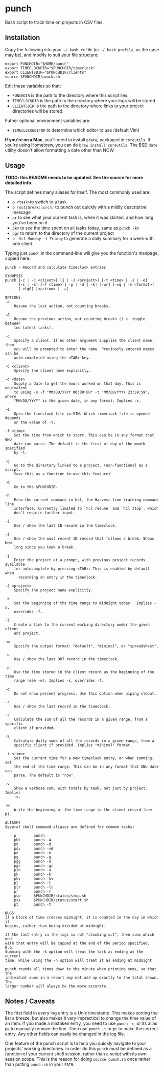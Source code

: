 punch
=====

Bash script to track time on projects in CSV files.

Installation
------------

Copy the following into your `~/.bash_rc` file (or `~/.bash_profile`, as the
case may be), and modify to suit your file structure:

    export PUNCHDIR="$HOME/punch"
    export TIMECLOCKDIR="$PUNCHDIR/timeclock"
    export CLIENTSDIR="$PUNCHDIR/clients"
    source $PUNCHDIR/punch.sh

Edit these variables so that:

- `PUNCHDIR` is the path to the directory where this script lies.
- `TIMECLOCKDIR` is the path to the directory where your logs will be
  stored.
- `CLIENTSDIR` is the path to the directory where links to your project
  directories will be stored.

Futher optional environment variables are:
- `TIMECLOCKEDITOR` to determine which editor to use (default Vim)

**If you're on a Mac**, you'll need to install `gdate`, packaged in `coreutils`. If
you're using Homebrew, you can do `brew install coreutils`. The BSD `date`
utility doesn't allow formatting a date other than NOW.

Usage
-----

**TODO: this README needs to be updated. See the source for more detailed info.**

The script defines many aliases for itself. The most commonly used are:
- `p <task>`to switch to a task
- `p [out|break|lunch]` to punch out quickly with a mildly descriptive message
- `pr` to see what your current task is, when it was started, and how long
  you've been on it
- `pkv` to see the time spent on all tasks today, same as `punch -kv`
- `pgr` to return to the directory of the current project
- `p -Scf Monday -t Friday` to generate a daily summary for a week with one client

Typing just `punch` in the command-line will give you the function's manpage,
copied here:

    punch - Record and calculate timeclock entries

    SYNOPSIS
    punch [-c | -C <client>] [j | -J <project>] [-t <time> | -i | -o]
          [-s | -S] [-f <time> | -p | -d | -k] [-wr] [-vq | -m <format>]
          [-elgG] [<action> | -a]

    OPTIONS
    -a
        Resume the last action, not counting breaks.

    -A
        Resume the previous action, not counting breaks (i.e. toggle between
        two latest tasks).

    -c
        Specify a client. If no other argument supplies the client name, then
        you will be prompted to enter the name. Previously entered names can be
        auto-completed using the <TAB> key.

    -C <client>
        Specify the client name explicitly.

    -d <date>
        Supply a date to get the hours worked on that day. This is equivalent
        to using -s -f "MM/DD/YYYY 00:00:00" -t "MM/DD/YYYY 23:59:59", where
        "MM/DD/YYYY" is the given date, in any format. Implies -s.

    -e
        Open the timeclock file in VIM. Which timeclock file is opened depends
        on the value of -t.

    -f <time>
        Set the time from which to start. This can be in any format that GNU
        date can parse. The default is the first of day of the month specified
        by -t.

    -g
        Go to the directory linked to a project. (non-functional as a script.
        Save this as a function to use this feature)

    -G
        Go to the $PUNCHDIR.

    -h
        Echo the current command in hcl, the Harvest time tracking command line
        interface. Currently limited to `hcl resume` and `hcl stop`, which
        don't require further input.

    -i
        Use / show the last IN record in the timeclock.

    -I
        Use / show the most recent IN record that follows a break. Shows how
        long since you took a break.

    -j
        Enter the project at a prompt, with previous project records available
        for autocomplete by pressing <TAB>. This is enabled by default when
          recording an entry in the timeclock.

    -J <project>
        Specify the project name explicitly.

    -k
        Set the beginning of the time range to midnight today.  Implies -s,
        overrides -f.

    -l
        Create a link to the current working directory under the given client
        and project.

    -m
        Specify the output format: "default", "minimal", or "spreadsheet".

    -o
        Use / show the last OUT record in the timeclock.

    -p
        Use the time stored in the client record as the beginning of the time
        range (see -w). Implies -s, overrides -f.

    -q
        Do not show percent progress. Use this option when piping stdout.

    -r
        Use / show the last record in the timeclock.

    -s
        Calculate the sum of all the records in a given range, from a specific
        client if provided.

    -S
        Calculate daily sums of all the records in a given range, from a
        specific client if provided. Implies "minimal" format.

    -t <time>
        Set the current time for a new timeclock entry, or when summing, set
        the end of the time range. This can be in any format that GNU date can
        parse. The default is "now".

    -v
        Show a verbose sum, with totals by task, not just by project.  Implies
        -s.

    -w
        Write the beginning of the time range to the client record (see -p).

    ALIASES
    Several shell command aliases are defined for common tasks:

        p        punch
        pbk      punch -A
        pd       punch -d
        pdv      punch -vd
        pe       punch -e
        pg       punch -g
        pgg      punch -G
        pgr      punch -gr
        pin      punch -a
        pk       punch -k
        pkv      punch -kv
        pl       punch -l
        plr      punch -lr
        pr       punch -r
        psp      $PUNCHDIR/status/stop.sh
        pss      $PUNCHDIR/status/start.sh
        pt       punch -t

    BUGS
    If a block of time crosses midnight, it is counted in the day in which it
    begins, rather than being divided at midnight.

    If the last entry in the logs is not "clocking out", then sums which end
    with that entry will be capped at the end of the period specified.  E.G.
    Summing with the -k option will treat the task as ending at the current
    time, while using the -h option will treat it as ending at midnight.

    punch rounds all times down to the minute when printing sums, so that the
    individual sums in a report may not add up exactly to the total shown. The
    larger number will always be the more accurate.

Notes / Caveats
---------------

The first field in every log entry is a Unix timestamp. This makes sorting the
list a breeze, but also makes it very impractical to change the time value of
an item. If you made a mistaken entry, you need to use `punch -e`, or its alias
`pe` to manually remove the line. Then use `punch -t` or `pt` to make the
correct entry. Any other fields can easily be changed in the log file.

One feature of the punch script is to help you quickly navigate to your
projects' working directories. In order do this `punch` must be defined as a
function of your current shell session, rather than a script with its own
session scope. This is the reason for doing `source punch.sh` once rather than
putting `punch.sh` in your `PATH`.
